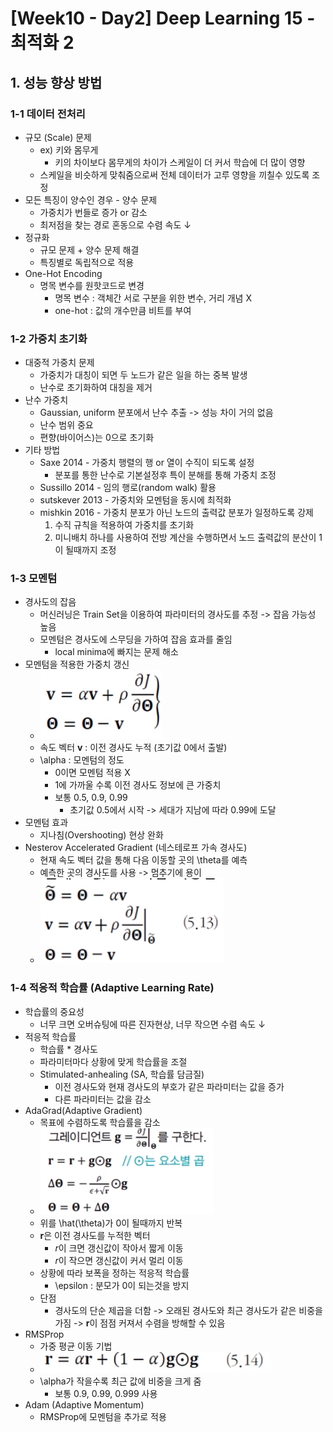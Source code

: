 # [Week10 - Day2] Deep Learning 15 - 최적화 2

## 1. 성능 향상 방법
### 1-1 데이터 전처리
  - 규모 (Scale) 문제
    - ex) 키와 몸무게
      - 키의 차이보다 몸무게의 차이가 스케일이 더 커서 학습에 더 많이 영향
    - 스케일을 비슷하게 맞춰줌으로써 전체 데이터가 고루 영향을 끼칠수 있도록 조정
  - 모든 특징이 양수인 경우 - 양수 문제
    - 가중치가 번들로 증가 or 감소
    - 최저점을 찾는 경로 혼동으로 수렴 속도 ↓
  - 정규화
    - 규모 문제 + 양수 문제 해결
    - 특징별로 독립적으로 적용
  - One-Hot Encoding
    - 명목 변수를 원핫코드로 변경
      - 명목 변수 : 객체간 서로 구분을 위한 변수, 거리 개념 X
      - one-hot : 값의 개수만큼 비트를 부여

### 1-2 가중치 초기화
  - 대중적 가중치 문제
    - 가중치가 대칭이 되면 두 노드가 같은 일을 하는 중복 발생
    - 난수로 초기화하여 대칭을 제거
  - 난수 가중치
    - Gaussian, uniform 분포에서 난수 추출 -> 성능 차이 거의 없음
    - 난수 범위 중요
    - 편향(바이어스)는 0으로 초기화
  - 기타 방법
    - Saxe 2014 - 가중치 행렬의 행 or 열이 수직이 되도록 설정
      - 분포를 통한 난수로 기본설정후 특이 분해를 통해 가중치 조정
    - Sussillo 2014 - 임의 행로(random walk) 활용
    - sutskever 2013 - 가중치와 모멘텀을 동시에 최적화
    - mishkin 2016 - 가중치 분포가 아닌 노드의 출력값 분포가 일정하도록 강제
      1. 수직 규칙을 적용하여 가중치를 초기화
      2. 미니배치 하나를 사용하여 전방 계산을 수행하면서 노드 출력값의 분산이 1이 될때까지 조정

### 1-3 모멘텀
  - 경사도의 잡음
    - 머신러닝은 Train Set을 이용하여 파라미터의 경사도를 추정 -> 잡음 가능성 높음
    - 모멘텀은 경사도에 스무딩을 가하여 잡음 효과를 줄임
      - local minima에 빠지는 문제 해소
  - 모멘텀을 적용한 가중치 갱신
    - ![image](image/5.png)
    - 속도 벡터 **v** : 이전 경사도 누적 (초기값 0에서 출발)
    - \alpha : 모멘텀의 정도
      - 0이면 모멘텀 적용 X
      - 1에 가까울 수록 이전 경사도 정보에 큰 가중치
      - 보통 0.5, 0.9, 0.99
        - 초기값 0.5에서 시작 -> 세대가 지남에 따라 0.99에 도달
  - 모멘텀 효과
    - 지나침(Overshooting) 현상 완화
  - Nesterov Accelerated Gradient (네스테로프 가속 경사도) 
    - 현재 속도 벡터 값을 통해 다음 이동할 곳의 \theta를 예측
    - 예측한 곳의 경사도를 사용 -> 멈추기에 용이
    - ![image](image/6.png)

### 1-4 적응적 학습률 (Adaptive Learning Rate)
  - 학습률의 중요성
    - 너무 크면 오버슈팅에 따른 진자현상, 너무 작으면 수렴 속도 ↓
  - 적응적 학습률
    - 학습률 * 경사도
    - 파라미터마다 상황에 맞게 학습률을 조절
    - Stimulated-anhealing (SA, 학습률 담금질)
      - 이전 경사도와 현재 경사도의 부호가 같은 파라미터는 값을 증가
      - 다른 파라미터는 값을 감소
  - AdaGrad(Adaptive Gradient)
    - 목표에 수렴하도록 학습률을 감소
    - ![image](image/7.png)
    - 위를 \hat(\theta)가 0이 될때까지 반복
    - **r**은 이전 경사도를 누적한 벡터
      - *r*이 크면 갱신값이 작아서 짧게 이동
      - *r*이 작으면 갱신값이 커서 멀리 이동
    - 상황에 따라 보폭을 정하는 적응적 학습률
      - \epsilon : 분모가 0이 되는것을 방지
    - 단점
      - 경사도의 단순 제곱을 더함 -> 오래된 경사도와 최근 경사도가 같은 비중을 가짐 -> **r**이 점점 커져서 수렴을 방해할 수 있음
  - RMSProp
    - 가중 평균 이동 기법
    - ![image](image/8.png)
    - \alpha가 작을수록 최근 값에 비중을 크게 줌
      - 보통 0.9, 0.99, 0.999 사용
  - Adam (Adaptive Momentum)
    - RMSProp에 모멘텀을 추가로 적용